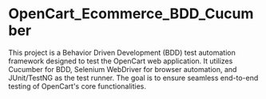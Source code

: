 # OpenCart_Ecommerce_BDD_Cucumber
This project is a Behavior Driven Development (BDD) test automation framework designed to test the OpenCart web application. It utilizes Cucumber for BDD, Selenium WebDriver for browser automation, and JUnit/TestNG as the test runner. The goal is to ensure seamless end-to-end testing of OpenCart's core functionalities.
